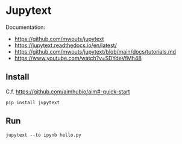 # Jupytext

Documentation:
- https://github.com/mwouts/jupytext
- https://jupytext.readthedocs.io/en/latest/
- https://github.com/mwouts/jupytext/blob/main/docs/tutorials.md
- https://www.youtube.com/watch?v=SDYdeVfMh48

## Install

C.f. https://github.com/aimhubio/aim#-quick-start

```
pip install jupytext
```

## Run

```
jupytext --to ipynb hello.py
```